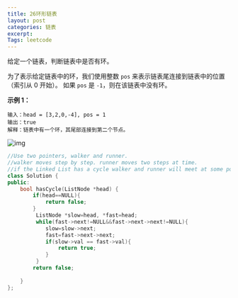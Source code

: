 ```yaml
---
title: 26环形链表
layout: post
categories: 链表
excerpt: 
Tags: leetcode
---
```


给定一个链表，判断链表中是否有环。

为了表示给定链表中的环，我们使用整数 `pos` 来表示链表尾连接到链表中的位置（索引从 0 开始）。 如果 `pos` 是 `-1`，则在该链表中没有环。

 

**示例 1：**

```
输入：head = [3,2,0,-4], pos = 1
输出：true
解释：链表中有一个环，其尾部连接到第二个节点。
```

![img](https://assets.leetcode-cn.com/aliyun-lc-upload/uploads/2018/12/07/circularlinkedlist.png)

```c++
//Use two pointers, walker and runner.
//walker moves step by step. runner moves two steps at time.
//if the Linked List has a cycle walker and runner will meet at some point.
class Solution {
public:
    bool hasCycle(ListNode *head) {
    	if(head==NULL){
    		return false;
    	}
    	 ListNode *slow=head, *fast=head;
    	 while(fast->next!=NULL&&fast->next->next!=NULL){
    	 	slow=slow->next;
    	 	fast=fast->next->next;
    	 	if(slow->val == fast->val){
    	 		return true;
    	 	}
    	 }
    	return false;
        
    }
};
```

